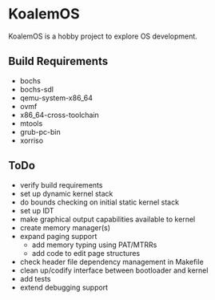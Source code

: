 # KoalemOS #

KoalemOS is a hobby project to explore OS development.

## Build Requirements

* bochs
* bochs-sdl
* qemu-system-x86_64
* ovmf
* x86_64-cross-toolchain
* mtools
* grub-pc-bin
* xorriso

## ToDo

* verify build requirements
* set up dynamic kernel stack
* do bounds checking on initial static kernel stack
* set up IDT
* make graphical output capabilities available to kernel
* create memory manager(s)
* expand paging support
  * add memory typing using PAT/MTRRs
  * add code to edit page structures
* check header file dependency management in Makefile
* clean up/codify interface between bootloader and kernel
* add tests
* extend debugging support
